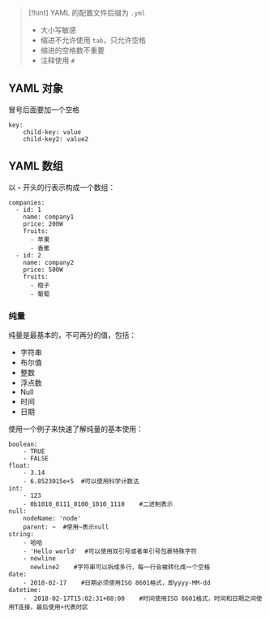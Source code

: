 
>[!hint] YAML 的配置文件后缀为 `.yml`
> - 大小写敏感
> - 缩进不允许使用 `tab`，只允许空格
> - 缩进的空格数不重要
> - 注释使用 `#`

## YAML 对象

冒号后面要加一个空格

```
key: 
    child-key: value
    child-key2: value2
```

## YAML 数组

以 **-** 开头的行表示构成一个数组：

```
companies:
  - id: 1
    name: company1
    price: 200W
    fruits:
      - 苹果
      - 香蕉
  - id: 2
    name: company2
    price: 500W
    fruits:
      - 橙子
      - 葡萄
```

### 纯量

纯量是最基本的，不可再分的值，包括：

- 字符串
- 布尔值
- 整数
- 浮点数
- Null
- 时间
- 日期

使用一个例子来快速了解纯量的基本使用：

```
boolean: 
    - TRUE 
    - FALSE
float:
    - 3.14
    - 6.8523015e+5  #可以使用科学计数法
int:
    - 123
    - 0b1010_0111_0100_1010_1110    #二进制表示
null:
    nodeName: 'node'
    parent: ~  #使用~表示null
string:
    - 哈哈
    - 'Hello world'  #可以使用双引号或者单引号包裹特殊字符
    - newline
      newline2    #字符串可以拆成多行，每一行会被转化成一个空格
date:
    - 2018-02-17    #日期必须使用ISO 8601格式，即yyyy-MM-dd
datetime: 
    -  2018-02-17T15:02:31+08:00    #时间使用ISO 8601格式，时间和日期之间使用T连接，最后使用+代表时区
```
